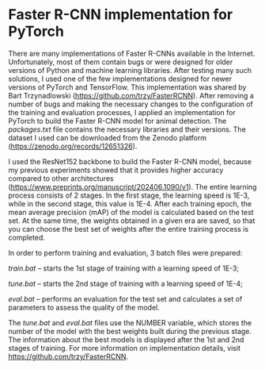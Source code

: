# Faster R-CNN implementation for PyTorch
There are many implementations of Faster R-CNNs available in the Internet. Unfortunately, most of them contain bugs or were designed for older versions of Python and machine learning libraries. After testing many such solutions, I used one of the few implementations designed for newer versions of PyTorch and TensorFlow. This implementation was shared by Bart Trzynadlowski (https://github.com/trzy/FasterRCNN). After removing a number of bugs and making the necessary changes to the configuration of the training and evaluation processes, I applied an implementation for PyTorch to build the Faster R-CNN model for animal detection. The _packages.txt_ file contains the necessary libraries and their versions. The dataset I used can be downloaded from the Zenodo platform (https://zenodo.org/records/12651326).

I used the ResNet152 backbone to build the Faster R-CNN model, because my previous experiments showed that it provides higher accuracy compared to other architectures (https://www.preprints.org/manuscript/202406.1090/v1). The entire learning process consists of 2 stages. In the first stage, the learning speed is 1E-3, while in the second stage, this value is 1E-4. After each training epoch, the mean average precision (mAP) of the model is calculated based on the test set. At the same time, the weights obtained in a given era are saved, so that you can choose the best set of weights after the entire training process is completed.

In order to perform training and evaluation, 3 batch files were prepared:

 _train.bat_ – starts the 1st stage of training with a learning speed of 1E-3;
 
 _tune.bat_ – starts the 2nd stage of training with a learning speed of 1E-4;
 
 _eval.bat_ – performs an evaluation for the test set and calculates a set of parameters to assess the quality of the model.

The _tune.bat_ and _eval.bat_ files use the NUMBER variable, which stores the number of the model with the best weights built during the previous stage. The information about the best models is displayed after the 1st and 2nd stages of training. For more information on implementation details, visit https://github.com/trzy/FasterRCNN.

